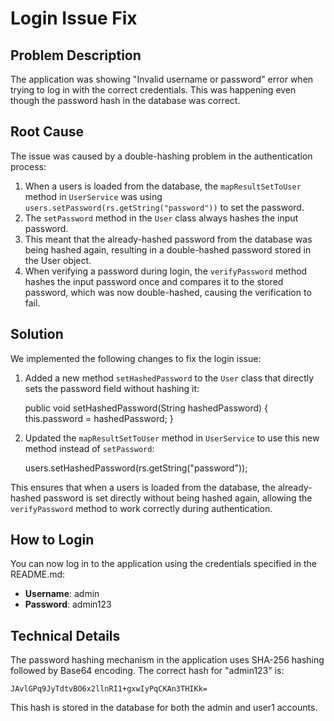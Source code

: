 # Login Issue Fix

## Problem Description

The application was showing "Invalid username or password" error when trying to log in with the correct credentials. This was happening even though the password hash in the database was correct.

## Root Cause

The issue was caused by a double-hashing problem in the authentication process:

1. When a users is loaded from the database, the `mapResultSetToUser` method in `UserService` was using `users.setPassword(rs.getString("password"))` to set the password.
2. The `setPassword` method in the `User` class always hashes the input password.
3. This meant that the already-hashed password from the database was being hashed again, resulting in a double-hashed password stored in the User object.
4. When verifying a password during login, the `verifyPassword` method hashes the input password once and compares it to the stored password, which was now double-hashed, causing the verification to fail.

## Solution

We implemented the following changes to fix the login issue:

1. Added a new method `setHashedPassword` to the `User` class that directly sets the password field without hashing it:

    public void setHashedPassword(String hashedPassword) {
        this.password = hashedPassword;
    }

2. Updated the `mapResultSetToUser` method in `UserService` to use this new method instead of `setPassword`:

    users.setHashedPassword(rs.getString("password"));

This ensures that when a users is loaded from the database, the already-hashed password is set directly without being hashed again, allowing the `verifyPassword` method to work correctly during authentication.

## How to Login

You can now log in to the application using the credentials specified in the README.md:

- **Username**: admin
- **Password**: admin123

## Technical Details

The password hashing mechanism in the application uses SHA-256 hashing followed by Base64 encoding. The correct hash for "admin123" is:

```
JAvlGPq9JyTdtvBO6x2llnRI1+gxwIyPqCKAn3THIKk=
```

This hash is stored in the database for both the admin and user1 accounts.
